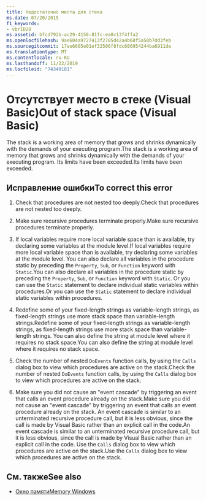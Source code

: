 ```yaml
---
title: Недостаточно места для стека
ms.date: 07/20/2015
f1_keywords:
- vbrID28
ms.assetid: bfcd792b-ac29-4158-81fc-ea0c13f4ffa2
ms.openlocfilehash: 9ae604a9727413f2705d42a4b68f5a50b7dd3feb
ms.sourcegitcommit: 17ee6605e01ef32506f8fdc686954244ba6911de
ms.translationtype: MT
ms.contentlocale: ru-RU
ms.lasthandoff: 11/22/2019
ms.locfileid: "74349181"
---
```

# <a name="out-of-stack-space-visual-basic"></a><span data-ttu-id="b0d61-102">Отсутствует место в стеке (Visual Basic)</span><span class="sxs-lookup"><span data-stu-id="b0d61-102">Out of stack space (Visual Basic)</span></span>
<span data-ttu-id="b0d61-103">The stack is a working area of memory that grows and shrinks dynamically with the demands of your executing program.</span><span class="sxs-lookup"><span data-stu-id="b0d61-103">The stack is a working area of memory that grows and shrinks dynamically with the demands of your executing program.</span></span> <span data-ttu-id="b0d61-104">Its limits have been exceeded.</span><span class="sxs-lookup"><span data-stu-id="b0d61-104">Its limits have been exceeded.</span></span>  
  
## <a name="to-correct-this-error"></a><span data-ttu-id="b0d61-105">Исправление ошибки</span><span class="sxs-lookup"><span data-stu-id="b0d61-105">To correct this error</span></span>  
  
1. <span data-ttu-id="b0d61-106">Check that procedures are not nested too deeply.</span><span class="sxs-lookup"><span data-stu-id="b0d61-106">Check that procedures are not nested too deeply.</span></span>  
  
2. <span data-ttu-id="b0d61-107">Make sure recursive procedures terminate properly.</span><span class="sxs-lookup"><span data-stu-id="b0d61-107">Make sure recursive procedures terminate properly.</span></span>  
  
3. <span data-ttu-id="b0d61-108">If local variables require more local variable space than is available, try declaring some variables at the module level.</span><span class="sxs-lookup"><span data-stu-id="b0d61-108">If local variables require more local variable space than is available, try declaring some variables at the module level.</span></span> <span data-ttu-id="b0d61-109">You can also declare all variables in the procedure static by preceding the `Property`, `Sub`, or `Function` keyword with `Static`.</span><span class="sxs-lookup"><span data-stu-id="b0d61-109">You can also declare all variables in the procedure static by preceding the `Property`, `Sub`, or `Function` keyword with `Static`.</span></span> <span data-ttu-id="b0d61-110">Or you can use the `Static` statement to declare individual static variables within procedures.</span><span class="sxs-lookup"><span data-stu-id="b0d61-110">Or you can use the `Static` statement to declare individual static variables within procedures.</span></span>  
  
4. <span data-ttu-id="b0d61-111">Redefine some of your fixed-length strings as variable-length strings, as fixed-length strings use more stack space than variable-length strings.</span><span class="sxs-lookup"><span data-stu-id="b0d61-111">Redefine some of your fixed-length strings as variable-length strings, as fixed-length strings use more stack space than variable-length strings.</span></span> <span data-ttu-id="b0d61-112">You can also define the string at module level where it requires no stack space.</span><span class="sxs-lookup"><span data-stu-id="b0d61-112">You can also define the string at module level where it requires no stack space.</span></span>  
  
5. <span data-ttu-id="b0d61-113">Check the number of nested `DoEvents` function calls, by using the `Calls` dialog box to view which procedures are active on the stack.</span><span class="sxs-lookup"><span data-stu-id="b0d61-113">Check the number of nested `DoEvents` function calls, by using the `Calls` dialog box to view which procedures are active on the stack.</span></span>  
  
6. <span data-ttu-id="b0d61-114">Make sure you did not cause an "event cascade" by triggering an event that calls an event procedure already on the stack.</span><span class="sxs-lookup"><span data-stu-id="b0d61-114">Make sure you did not cause an "event cascade" by triggering an event that calls an event procedure already on the stack.</span></span> <span data-ttu-id="b0d61-115">An event cascade is similar to an unterminated recursive procedure call, but it is less obvious, since the call is made by Visual Basic rather than an explicit call in the code.</span><span class="sxs-lookup"><span data-stu-id="b0d61-115">An event cascade is similar to an unterminated recursive procedure call, but it is less obvious, since the call is made by Visual Basic rather than an explicit call in the code.</span></span> <span data-ttu-id="b0d61-116">Use the `Calls` dialog box to view which procedures are active on the stack.</span><span class="sxs-lookup"><span data-stu-id="b0d61-116">Use the `Calls` dialog box to view which procedures are active on the stack.</span></span>  
  
## <a name="see-also"></a><span data-ttu-id="b0d61-117">См. также</span><span class="sxs-lookup"><span data-stu-id="b0d61-117">See also</span></span>

- [<span data-ttu-id="b0d61-118">Окно памяти</span><span class="sxs-lookup"><span data-stu-id="b0d61-118">Memory Windows</span></span>](/visualstudio/debugger/memory-windows)
